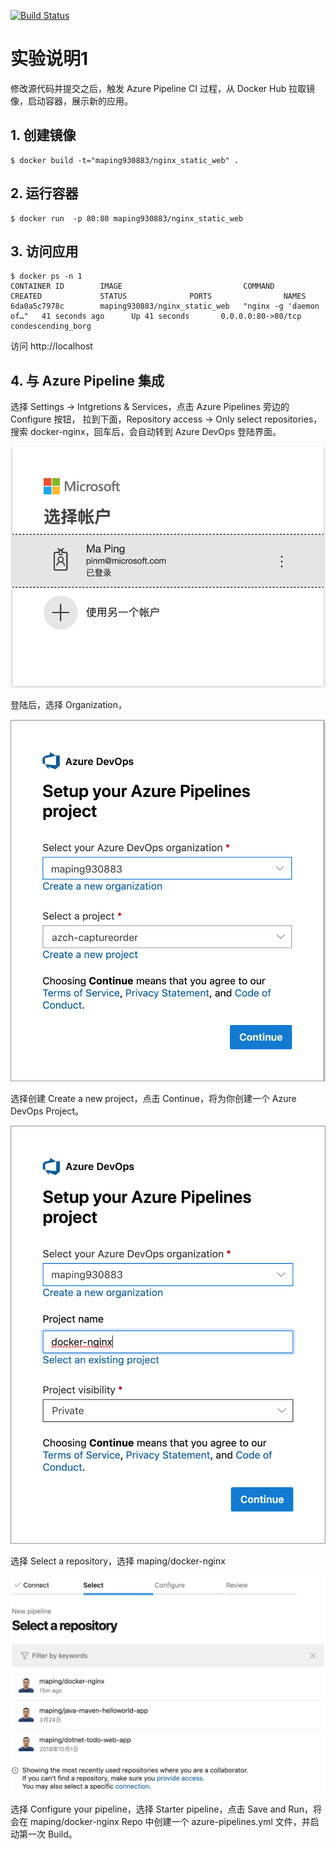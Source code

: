 [![Build Status](https://maping930883.visualstudio.com/docker-nginx/_apis/build/status/maping.docker-nginx?branchName=master)](https://maping930883.visualstudio.com/docker-nginx/_build/latest?definitionId=15&branchName=master)

# 实验说明1
修改源代码并提交之后，触发 Azure Pipeline CI 过程，从 Docker Hub 拉取镜像，启动容器，展示新的应用。

## 1. 创建镜像
```console
$ docker build -t="maping930883/nginx_static_web" .
```

## 2. 运行容器
```console
$ docker run  -p 80:80 maping930883/nginx_static_web
```

## 3. 访问应用
```console
$ docker ps -n 1
CONTAINER ID        IMAGE                           COMMAND                  CREATED             STATUS              PORTS                NAMES
6da0a5c7978c        maping930883/nginx_static_web   "nginx -g 'daemon of…"   41 seconds ago      Up 41 seconds       0.0.0.0:80->80/tcp   condescending_borg
```

访问 http://localhost

## 4. 与 Azure Pipeline 集成
选择 Settings -> Intgretions & Services，点击 Azure Pipelines 旁边的 Configure 按钮，
拉到下面，Repository access -> Only select repositories，搜索 docker-nginx，回车后，会自动转到 Azure DevOps 登陆界面。

![image](./images/1.png)

登陆后，选择 Organization，

![image](./images/2.png)

选择创建 Create a new project，点击 Continue，将为你创建一个 Azure DevOps Project。

![image](./images/3.png)

选择 Select a repository，选择 maping/docker-nginx

![image](./images/4.png)

选择 Configure your pipeline，选择 Starter pipeline，点击 Save and Run，将会在 maping/docker-nginx Repo 中创建一个 azure-pipelines.yml 文件，并启动第一次 Build。
